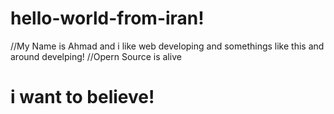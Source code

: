 # hello-world-from-iran!
 //My Name is Ahmad and i like web developing and somethings like this and around develping!
  //Opern Source is alive
# i want to believe!
